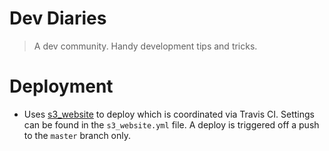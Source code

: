Dev Diaries
==================
> A dev community. Handy development tips and tricks.

# Deployment
* Uses [s3_website](https://github.com/laurilehmijoki/s3_website) to deploy
which is coordinated via Travis CI. Settings can be found in the 
`s3_website.yml` file. A deploy is triggered off a push to the `master`
branch only.
